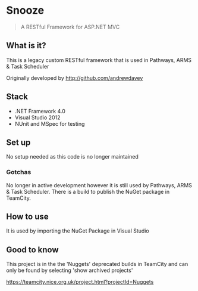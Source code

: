 # Snooze

> A RESTful Framework for ASP.NET MVC

## What is it?

This is a legacy custom RESTful framework that is used in Pathways, ARMS & Task Scheduler

Originally developed by http://github.com/andrewdavey

## Stack

- .NET Framework 4.0
- Visual Studio 2012
- NUnit and MSpec for testing


## Set up

No setup needed as this code is no longer maintained

### Gotchas

No longer in active development however it is still used by Pathways, ARMS & Task Scheduler. There is a build to publish the NuGet package in TeamCity.

## How to use

It is used by importing the NuGet Package in Visual Studio

## Good to know

This project is in the the 'Nuggets' deprecated builds in TeamCity and can only be found by selecting 'show archived projects'

https://teamcity.nice.org.uk/project.html?projectId=Nuggets
